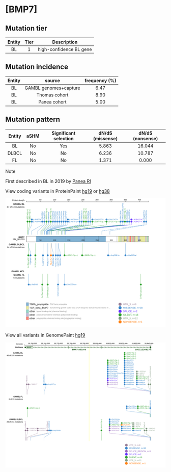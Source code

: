 # [BMP7]

## Mutation tier

|Entity|Tier|Description            |
|:------:|:----:|-----------------------|
|BL    |1   |high-confidence BL gene|
## Mutation incidence

|Entity|source               |frequency (%)|
|:------:|:---------------------:|:-------------:|
|BL    |GAMBL genomes+capture|6.47         |
|BL    |Thomas cohort        |8.90         |
|BL    |Panea cohort         |5.00         |

## Mutation pattern

|Entity|aSHM|Significant selection|dN/dS (missense)|dN/dS (nonsense)|
|:------:|:----:|:---------------------:|:----------------:|:----------------:|
|BL    |No  |Yes                  |5.863           |16.044          |
|DLBCL |No  |No                   |6.236           |10.787          |
|FL    |No  |No                   |1.371           | 0.000          |


> [!NOTE]
> First described in BL in 2019 by [Panea RI](https://pubmed.ncbi.nlm.nih.gov/31558468)

View coding variants in ProteinPaint [hg19](https://www.bcgsc.ca/downloads/morinlab/GAMBL/test/genes/BMP7_protein.html)  or [hg38](https://www.bcgsc.ca/downloads/morinlab/GAMBL/test/genes/BMP7_protein_hg38.html)

![image](images/proteinpaint/BMP7_NM_001719.svg)

View all variants in GenomePaint [hg19](https://www.bcgsc.ca/downloads/morinlab/GAMBL/test/genes/BMP7.html)

![image](images/proteinpaint/BMP7.svg)
